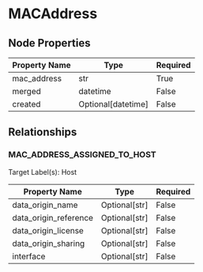 # MACAddress

## Node Properties

| Property Name | Type | Required |
| ------------- | ---- | -------- |
| mac_address | str | True |
| merged | datetime | False |
| created | Optional[datetime] | False |

## Relationships

### MAC_ADDRESS_ASSIGNED_TO_HOST

Target Label(s): Host

| Property Name | Type | Required |
| ------------- | ---- | -------- |
| data_origin_name | Optional[str] | False |
| data_origin_reference | Optional[str] | False |
| data_origin_license | Optional[str] | False |
| data_origin_sharing | Optional[str] | False |
| interface | Optional[str] | False |